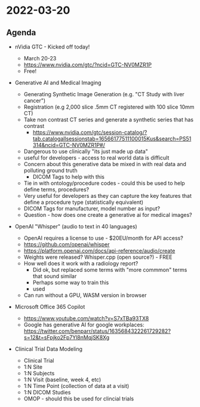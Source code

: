 # 2022-03-20

## Agenda

* nVidia GTC - Kicked off today!
  * March 20-23
  * https://www.nvidia.com/gtc/?ncid=GTC-NV0MZR1P
  * Free!

* Generative AI and Medical Imaging
  * Generating Synthetic Image Generation (e.g. "CT Study with liver cancer")
  * Registration (e.g 2,000 slice .5mm CT registered with 100 slice 10mm CT)
  * Take non contrast CT series and generate a synthetic series that has contrast
    * https://www.nvidia.com/gtc/session-catalog/?tab.catalogallsessionstab=16566177511100015Kus&search=PS51314&ncid=GTC-NV0MZR1P#/
  * Dangerous to use clinically "its just made up data"
  * useful for developers - access to real world data is difficult
  * Concern about this generative data be mixed in with real data and polluting ground truth
    * DICOM Tags to help with this
  * Tie in with ontology/procedure codes - could this be used to help define terms, procedures?
  * Very useful for developers as they can capture the key features that define a procedure type (statistically equivalent)
  * DICOM Tags for manufacturer, model number as input?
  * Question - how does one create a generative ai for medical images?

* OpenAI "Whisper" (audio to text in 40 languages)
  * OpenAI requires a license to use - $20EU/month for API access?
  * https://github.com/openai/whisper
  * https://platform.openai.com/docs/api-reference/audio/create
  * Weights were released?  Whisper.cpp (open source?) - FREE
  * How well does it work with a radiology report?
    * Did ok, but replaced some terms with "more commmon" terms that sound similar
    * Perhaps some way to train this
    * used 
  * Can run without a GPU, WASM version in browser
  
* Microsoft Office 365 Copilot
  * https://www.youtube.com/watch?v=S7xTBa93TX8
  * Google has generative AI for google workplaces: https://twitter.com/benparr/status/1635684322261729282?s=12&t=sFpjko2Fp7Yl8nMqjSK8Xg
  
* Clinical Trial Data Modeling
  * Clinical Trial
  * 1:N Site
  * 1:N Subjects
  * 1:N Visit (baseline, week 4, etc)
  * 1:N Time Point (collection of data at a visit)
  * 1:N DICOM Studies
  * OMOP - should this be used for clincial trials